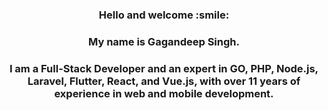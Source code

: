 <h3 align="center">
  Hello and welcome :smile:
</h3>
<h3 align="center">
  My name is Gagandeep Singh. 
</h3>
<h3 align="center">
  I am a Full-Stack Developer and an expert in GO, PHP, Node.js, Laravel, Flutter, React, and Vue.js, with over 11 years of experience in web and mobile development. 
</h3>
